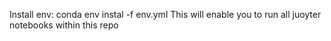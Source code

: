 Install env: conda env instal -f env.yml
This will enable you to run all juoyter notebooks within this repo
